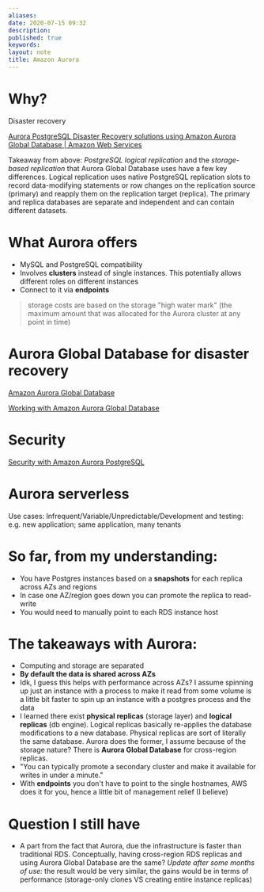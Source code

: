 ```yaml
---
aliases: 
date: 2020-07-15 09:32
description: 
published: true
keywords: 
layout: note
title: Amazon Aurora
---
```

# Why?
Disaster recovery

[Aurora PostgreSQL Disaster Recovery solutions using Amazon Aurora Global Database | Amazon Web Services](https://aws.amazon.com/blogs/database/aurora-postgresql-disaster-recovery-solutions-using-amazon-aurora-global-database/)

Takeaway from above: *PostgreSQL logical replication* and the *storage-based replication* that Aurora Global Database uses have a few key differences. Logical replication uses native PostgreSQL replication slots to record data-modifying statements or row changes on the replication source (primary) and reapply them on the replication target (replica). The primary and replica databases are separate and independent and can contain different datasets.

# What Aurora offers
- MySQL and PostgreSQL compatibility
- Involves **clusters** instead of single instances. This potentially allows different roles on different instances
- Connect to it via **endpoints**

> storage costs are based on the storage "high water mark" (the maximum amount that was allocated for the Aurora cluster at any point in time)

# Aurora Global Database for disaster recovery
[Amazon Aurora Global Database](https://aws.amazon.com/rds/aurora/global-database/)

[Working with Amazon Aurora Global Database](https://docs.aws.amazon.com/AmazonRDS/latest/AuroraUserGuide/aurora-global-database.html)

# Security
[Security with Amazon Aurora PostgreSQL](https://docs.aws.amazon.com/AmazonRDS/latest/AuroraUserGuide/AuroraPostgreSQL.Security.html)

# Aurora serverless
Use cases: Infrequent/Variable/Unpredictable/Development and testing: e.g. new application; same application, many tenants

# So far, from my understanding:
- You have Postgres instances based on a **snapshots** for each replica across AZs and regions
- In case one AZ/region goes down you can promote the replica to read-write
- You would need to manually point to each RDS instance host

# The takeaways with Aurora:
- Computing and storage are separated
- **By default the data is shared across AZs**
- Idk, I guess this helps with performance across AZs? I assume spinning up just an instance with a process to make it read from some volume is a little bit faster to spin up an instance with a postgres process and the data
- I learned there exist **physical replicas** (storage layer) and **logical replicas** (db engine). Logical replicas basically re-applies the database modifications to a new database. Physical replicas are sort of literally the same database. Aurora does the former, I assume because of the storage nature? There is **Aurora Global Database** for cross-region replicas.
- "You can typically promote a secondary cluster and make it available for writes in under a minute."
- With **endpoints** you don't have to point to the single hostnames, AWS does it for you, hence a little bit of management relief (I believe)

# Question I still have
- A part from the fact that Aurora, due the infrastructure is faster than traditional RDS. Conceptually, having cross-region RDS replicas and using Aurora Global Database are the same?
*Update after some months of use:* the result would be very similar, the gains would be in terms of performance (storage-only clones VS creating entire instance replicas)
